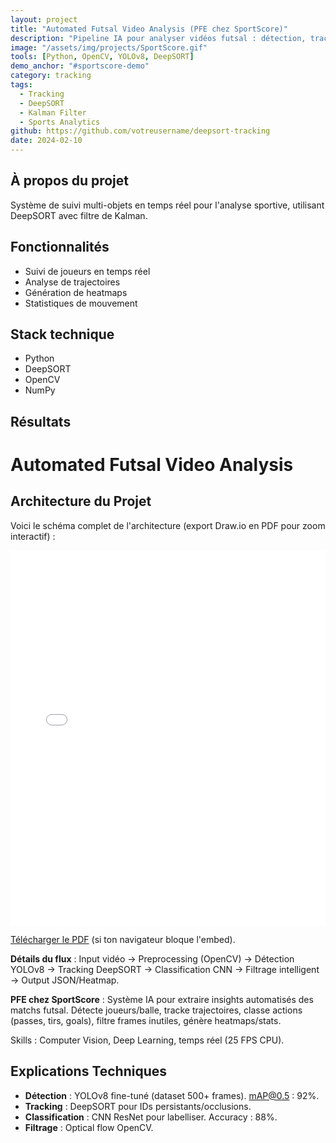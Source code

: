 ```yaml
---
layout: project
title: "Automated Futsal Video Analysis (PFE chez SportScore)"
description: "Pipeline IA pour analyser vidéos futsal : détection, tracking et classification d'actions avec filtrage intelligent."
image: "/assets/img/projects/SportScore.gif"
tools: [Python, OpenCV, YOLOv8, DeepSORT]
demo_anchor: "#sportscore-demo"
category: tracking
tags:
  - Tracking
  - DeepSORT
  - Kalman Filter
  - Sports Analytics
github: https://github.com/votreusername/deepsort-tracking
date: 2024-02-10
---
```

## À propos du projet

Système de suivi multi-objets en temps réel pour l'analyse sportive, utilisant DeepSORT avec filtre de Kalman.

## Fonctionnalités

- Suivi de joueurs en temps réel
- Analyse de trajectoires
- Génération de heatmaps
- Statistiques de mouvement

## Stack technique

- Python
- DeepSORT
- OpenCV
- NumPy

## Résultats
# Automated Futsal Video Analysis

## Architecture du Projet
Voici le schéma complet de l'architecture (export Draw.io en PDF pour zoom interactif) :

<embed src="{{ site.baseurl }}/assets/pdfs/Figure_1_.pdf" type="application/pdf" width="100%" height="600px">

<!-- Fallback si embed foire : lien télécharge -->
<p><a href="{{ site.baseurl }}/assets/pdfs/Figure_1_.pdf" download>Télécharger le PDF</a> (si ton navigateur bloque l'embed).</p>

**Détails du flux** : Input vidéo → Preprocessing (OpenCV) → Détection YOLOv8 → Tracking DeepSORT → Classification CNN → Filtrage intelligent → Output JSON/Heatmap.

**PFE chez SportScore** : Système IA pour extraire insights automatisés des matchs futsal. Détecte joueurs/balle, tracke trajectoires, classe actions (passes, tirs, goals), filtre frames inutiles, génère heatmaps/stats.

Skills : Computer Vision, Deep Learning, temps réel (25 FPS CPU).

## Explications Techniques
- **Détection** : YOLOv8 fine-tuné (dataset 500+ frames). mAP@0.5 : 92%.
- **Tracking** : DeepSORT pour IDs persistants/occlusions.
- **Classification** : CNN ResNet pour labelliser. Accuracy : 88%.
- **Filtrage** : Optical flow OpenCV.

